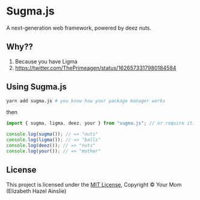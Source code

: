 # Sugma.js
A next-generation web framework, powered by deez nuts.

## Why??

1. Because you have Ligma
2. https://twitter.com/ThePrimeagen/status/1626573317980184584

## Using Sugma.js

```sh
yarn add sugma.js # you know how your package manager works
```

then

```js
import { sugma, ligma, deez, your } from "sugma.js"; // or require it.

console.log(sugma()); // => "nuts"
console.log(ligma()); // => "balls"
console.log(deez()); // => "nuts"
console.log(your()); // => "mother"
```

## License
This project is licensed under the [MIT License](LICENSE), Copyright &copy; Your
Mom (Elizabeth Hazel Ainslie)
